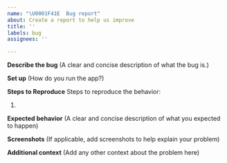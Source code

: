 ```yaml
---
name: "\U0001F41E  Bug report"
about: Create a report to help us improve
title: ''
labels: bug
assignees: ''

---
```


**Describe the bug**
(A clear and concise description of what the bug is.)


**Set up**
(How do you run the app?)


**Steps to Reproduce**
Steps to reproduce the behavior:

1. 

**Expected behavior**
(A clear and concise description of what you expected to happen)

**Screenshots**
(If applicable, add screenshots to help explain your problem)


**Additional context**
(Add any other context about the problem here)